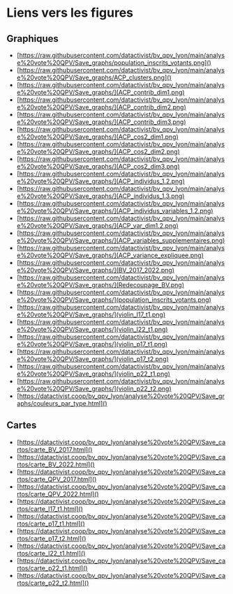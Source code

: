 # Liens vers les figures 

## Graphiques

- [https://raw.githubusercontent.com/datactivist/bv_qpv_lyon/main/analyse%20vote%20QPV/Save_graphs/population_inscrits_votants.png]()
- [https://raw.githubusercontent.com/datactivist/bv_qpv_lyon/main/analyse%20vote%20QPV/Save_graphs/ACP_clusters.png]()
- [https://raw.githubusercontent.com/datactivist/bv_qpv_lyon/main/analyse%20vote%20QPV/Save_graphs/](ACP_contrib_dim1.png)
- [https://raw.githubusercontent.com/datactivist/bv_qpv_lyon/main/analyse%20vote%20QPV/Save_graphs/](ACP_contrib_dim2.png)
- [https://raw.githubusercontent.com/datactivist/bv_qpv_lyon/main/analyse%20vote%20QPV/Save_graphs/](ACP_contrib_dim3.png)
- [https://raw.githubusercontent.com/datactivist/bv_qpv_lyon/main/analyse%20vote%20QPV/Save_graphs/](ACP_cos2_dim1.png)
- [https://raw.githubusercontent.com/datactivist/bv_qpv_lyon/main/analyse%20vote%20QPV/Save_graphs/](ACP_cos2_dim2.png)
- [https://raw.githubusercontent.com/datactivist/bv_qpv_lyon/main/analyse%20vote%20QPV/Save_graphs/](ACP_cos2_dim3.png)
- [https://raw.githubusercontent.com/datactivist/bv_qpv_lyon/main/analyse%20vote%20QPV/Save_graphs/](ACP_individus_1.2.png)
- [https://raw.githubusercontent.com/datactivist/bv_qpv_lyon/main/analyse%20vote%20QPV/Save_graphs/](ACP_individus_1.3.png)
- [https://raw.githubusercontent.com/datactivist/bv_qpv_lyon/main/analyse%20vote%20QPV/Save_graphs/](ACP_individus_variables_1.2.png)
- [https://raw.githubusercontent.com/datactivist/bv_qpv_lyon/main/analyse%20vote%20QPV/Save_graphs/](ACP_var_dim1.2.png)
- [https://raw.githubusercontent.com/datactivist/bv_qpv_lyon/main/analyse%20vote%20QPV/Save_graphs/](ACP_variables_supplementaires.png)
- [https://raw.githubusercontent.com/datactivist/bv_qpv_lyon/main/analyse%20vote%20QPV/Save_graphs/](ACP_variance_expliquee.png)
- [https://raw.githubusercontent.com/datactivist/bv_qpv_lyon/main/analyse%20vote%20QPV/Save_graphs/](BV_2017_2022.png)
- [https://raw.githubusercontent.com/datactivist/bv_qpv_lyon/main/analyse%20vote%20QPV/Save_graphs/](Redecoupage_BV.png)
- [https://raw.githubusercontent.com/datactivist/bv_qpv_lyon/main/analyse%20vote%20QPV/Save_graphs/](population_inscrits_votants.png)
- [https://raw.githubusercontent.com/datactivist/bv_qpv_lyon/main/analyse%20vote%20QPV/Save_graphs/](violin_l17_t1.png)
- [https://raw.githubusercontent.com/datactivist/bv_qpv_lyon/main/analyse%20vote%20QPV/Save_graphs/](violin_l22_t1.png)
- [https://raw.githubusercontent.com/datactivist/bv_qpv_lyon/main/analyse%20vote%20QPV/Save_graphs/](violin_p17_t1.png)
- [https://raw.githubusercontent.com/datactivist/bv_qpv_lyon/main/analyse%20vote%20QPV/Save_graphs/](violin_p17_t2.png)
- [https://raw.githubusercontent.com/datactivist/bv_qpv_lyon/main/analyse%20vote%20QPV/Save_graphs/](violin_p22_t1.png)
- [https://raw.githubusercontent.com/datactivist/bv_qpv_lyon/main/analyse%20vote%20QPV/Save_graphs/](violin_p22_t2.png)
- [https://datactivist.coop/bv_qpv_lyon/analyse%20vote%20QPV/Save_graphs/couleurs_par_type.html]()

## Cartes

- [https://datactivist.coop/bv_qpv_lyon/analyse%20vote%20QPV/Save_cartos/carte_BV_2017.html]()
- [https://datactivist.coop/bv_qpv_lyon/analyse%20vote%20QPV/Save_cartos/carte_BV_2022.html]()
- [https://datactivist.coop/bv_qpv_lyon/analyse%20vote%20QPV/Save_cartos/carte_QPV_2017.html]()
- [https://datactivist.coop/bv_qpv_lyon/analyse%20vote%20QPV/Save_cartos/carte_QPV_2022.html]()
- [https://datactivist.coop/bv_qpv_lyon/analyse%20vote%20QPV/Save_cartos/carte_l17_t1.html]()
- [https://datactivist.coop/bv_qpv_lyon/analyse%20vote%20QPV/Save_cartos/carte_p17_t1.html]()
- [https://datactivist.coop/bv_qpv_lyon/analyse%20vote%20QPV/Save_cartos/carte_p17_t2.html]()
- [https://datactivist.coop/bv_qpv_lyon/analyse%20vote%20QPV/Save_cartos/carte_l22_t1.html]()
- [https://datactivist.coop/bv_qpv_lyon/analyse%20vote%20QPV/Save_cartos/carte_p22_t1.html]()
- [https://datactivist.coop/bv_qpv_lyon/analyse%20vote%20QPV/Save_cartos/carte_p22_t2.html]()
